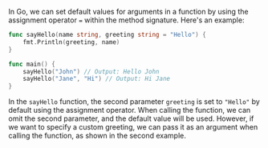 In Go, we can set default values for arguments in a function by using the assignment operator `=` within the method signature. Here's an example: 

```go
func sayHello(name string, greeting string = "Hello") {
    fmt.Println(greeting, name)
}

func main() {
    sayHello("John") // Output: Hello John
    sayHello("Jane", "Hi") // Output: Hi Jane
}
```

In the `sayHello` function, the second parameter `greeting` is set to `"Hello"` by default using the assignment operator. When calling the function, we can omit the second parameter, and the default value will be used. However, if we want to specify a custom greeting, we can pass it as an argument when calling the function, as shown in the second example.